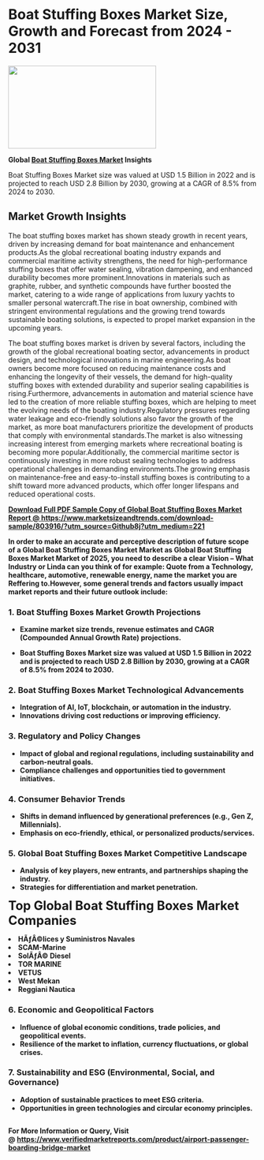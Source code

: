 <H1>Boat Stuffing Boxes Market Size, Growth and Forecast from 2024 - 2031</H1><img class="aligncenter size-medium wp-image-584254" src="https://thirdeyenews.in/wp-content/uploads/2024/09/Global-Market-Research-300x168.jpeg" alt="" width="300" height="168" /><p><strong>Global&nbsp;<a href="https://www.marketsizeandtrends.com/download-sample/803916/?utm_source=Github8j?utm_medium=221">Boat Stuffing Boxes Market</a> Insights</strong></p><p>Boat Stuffing Boxes Market size was valued at USD 1.5 Billion in 2022 and is projected to reach USD 2.8 Billion by 2030, growing at a CAGR of 8.5% from 2024 to 2030.</p><p><h2>Market Growth Insights</h2> <p>The boat stuffing boxes market has shown steady growth in recent years, driven by increasing demand for boat maintenance and enhancement products.As the global recreational boating industry expands and commercial maritime activity strengthens, the need for high-performance stuffing boxes that offer water sealing, vibration dampening, and enhanced durability becomes more prominent.Innovations in materials such as graphite, rubber, and synthetic compounds have further boosted the market, catering to a wide range of applications from luxury yachts to smaller personal watercraft.The rise in boat ownership, combined with stringent environmental regulations and the growing trend towards sustainable boating solutions, is expected to propel market expansion in the upcoming years.</p> <p><strong><a href="#"></a></strong></p> <p>The boat stuffing boxes market is driven by several factors, including the growth of the global recreational boating sector, advancements in product design, and technological innovations in marine engineering.As boat owners become more focused on reducing maintenance costs and enhancing the longevity of their vessels, the demand for high-quality stuffing boxes with extended durability and superior sealing capabilities is rising.Furthermore, advancements in automation and material science have led to the creation of more reliable stuffing boxes, which are helping to meet the evolving needs of the boating industry.Regulatory pressures regarding water leakage and eco-friendly solutions also favor the growth of the market, as more boat manufacturers prioritize the development of products that comply with environmental standards.The market is also witnessing increasing interest from emerging markets where recreational boating is becoming more popular.Additionally, the commercial maritime sector is continuously investing in more robust sealing technologies to address operational challenges in demanding environments.The growing emphasis on maintenance-free and easy-to-install stuffing boxes is contributing to a shift toward more advanced products, which offer longer lifespans and reduced operational costs.<p><strong><a href="#"></p><p><span class=""><strong>Download Full PDF Sample Copy of Global Boat Stuffing Boxes Market Report</strong> @ <a href="https://www.marketsizeandtrends.com/download-sample/803916/?utm_source=Github8j?utm_medium=221" target="_blank">https://www.marketsizeandtrends.com/download-sample/803916/?utm_source=Github8j?utm_medium=221</a></span></p><p>In order to make an accurate and perceptive description of future scope of a Global&nbsp;Boat Stuffing Boxes Market Market as Global&nbsp;Boat Stuffing Boxes Market Market of 2025, you need to describe a clear Vision &ndash; What Industry or Linda can you think of for example: Quote from a Technology, healthcare, automotive, renewable energy, name the market you are Reffering to.However, some general trends and factors usually impact market reports and their future outlook include:</p><h3>1.&nbsp;<strong>Boat Stuffing Boxes Market Growth Projections</strong></h3><ul><li>Examine market size trends, revenue estimates and CAGR (Compounded Annual Growth Rate) projections.</li><li><p>Boat Stuffing Boxes Market size was valued at USD 1.5 Billion in 2022 and is projected to reach USD 2.8 Billion by 2030, growing at a CAGR of 8.5% from 2024 to 2030.</p></li></ul><h3>2.&nbsp;<strong>Boat Stuffing Boxes Market Technological Advancements</strong></h3><ul><li>Integration of AI, IoT, blockchain, or automation in the industry.</li><li>Innovations driving cost reductions or improving efficiency.</li></ul><h3>3.&nbsp;<strong>Regulatory and Policy Changes</strong></h3><ul><li>Impact of global and regional regulations, including sustainability and carbon-neutral goals.</li><li>Compliance challenges and opportunities tied to government initiatives.</li></ul><h3>4.&nbsp;<strong>Consumer Behavior Trends</strong></h3><ul><li>Shifts in demand influenced by generational preferences (e.g., Gen Z, Millennials).</li><li>Emphasis on eco-friendly, ethical, or personalized products/services.</li></ul><h3>5.&nbsp;<strong>Global Boat Stuffing Boxes Market Competitive Landscape</strong></h3><ul><li>Analysis of key players, new entrants, and partnerships shaping the industry.</li><li>Strategies for differentiation and market penetration.</li></ul><p data-pm-slice="1 1 []"><span style="color: inherit; font-family: inherit; font-size: 25px;">Top Global Boat Stuffing Boxes Market Companies</span></p><div class="" data-test-id=""><p><li>HÃƒÂ©lices y Suministros Navales</li><li> SCAM-Marine</li><li> SolÃƒÂ© Diesel</li><li> TOR MARINE</li><li> VETUS</li><li> West Mekan</li><li> Reggiani Nautica</li></p></div><h3>6.&nbsp;<strong>Economic and Geopolitical Factors</strong></h3><ul><li>Influence of global economic conditions, trade policies, and geopolitical events.</li><li>Resilience of the market to inflation, currency fluctuations, or global crises.</li></ul><h3>7.&nbsp;<strong>Sustainability and ESG (Environmental, Social, and Governance)</strong></h3><ul><li>Adoption of sustainable practices to meet ESG criteria.</li><li>Opportunities in green technologies and circular economy principles.</li></ul><h2><strong style="font-size: 14px;">For More Information or Query, Visit @&nbsp;</strong><a style="background-color: #ffffff; font-size: 14px;" href="https://www.marketsizeandtrends.com/report/boat-stuffing-boxes-market/" target="_blank">https://www.verifiedmarketreports.com/product/airport-passenger-boarding-bridge-market</a></h2>